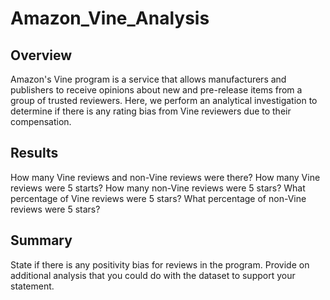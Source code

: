 # Amazon_Vine_Analysis

## Overview
Amazon's Vine program is a service that allows manufacturers and publishers to receive opinions about new and pre-release items from a group of trusted reviewers. Here, we perform an analytical investigation to determine if there is any rating bias from Vine reviewers due to their compensation.

## Results

How many Vine reviews and non-Vine reviews were there?
How many Vine reviews were 5 starts? How many non-Vine reviews were 5 stars?
What percentage of Vine reviews were 5 stars? What percentage of non-Vine reviews were 5 stars?


## Summary
State if there is any positivity bias for reviews in the program.
Provide on additional analysis that you could do with the dataset to support your statement.
